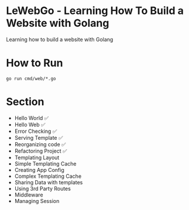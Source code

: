 # LeWebGo - Learning How To Build a Website with Golang

Learning how to build a website with Golang 

# How to Run

```
go run cmd/web/*.go
```

# Section 

- Hello World ✅
- Hello Web ✅
- Error Checking ✅
- Serving Template ✅
- Reorganizing code ✅
- Refactoring Project ✅
- Templating Layout
- Simple Templating Cache 
- Creating App Config
- Complex Templating Cache
- Sharing Data with templates
- Using 3rd Party Routes
- Middleware
- Managing Session